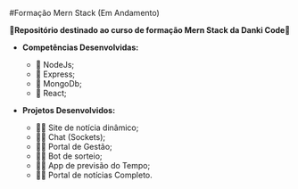 #Formação Mern Stack (Em Andamento)

📓**Repositório destinado ao curso de formação Mern Stack da Danki Code**📓


- **Competências Desenvolvidas:**
  - 📖 NodeJs;
  - 📖 Express;
  - 📖 MongoDb;
  - 📖 React;

- **Projetos Desenvolvidos:**
  - 👨‍💻 Site de notícia dinâmico;
  - 👨‍💻 Chat (Sockets);
  - 👨‍💻 Portal de Gestão;
  - 👨‍💻 Bot de sorteio;
  - 👨‍💻 App de previsão do Tempo;
  - 👨‍💻 Portal de notícias Completo.
